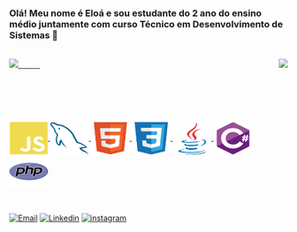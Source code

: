 ### Olá! Meu nome é Eloá e sou estudante do 2 ano do ensino médio juntamente com curso Técnico em Desenvolvimento de Sistemas  👋
<br>
<div> 
<a href="https://github.com/EloaVasconcelos">

<img height="190em" src="https://github-readme-stats.vercel.app/api?username=EloaVasconcelos&show_icons=true&theme=midnight-purple"/>
&nbsp&nbsp&nbsp&nbsp&nbsp&nbsp&nbsp&nbsp&nbsp

<img align="right" height="190em" src="https://github-readme-stats.vercel.app/api/top-langs/?username=EloaVasconcelos&layout=compact&theme=midnight-purple"/>



<br><br>
##


<div style="display: inline_block"><br>
   <img align="center" alt="Javascript" height="60" width="70" src="https://raw.githubusercontent.com/devicons/devicon/master/icons/javascript/javascript-plain.svg">
  <img align="center" alt="MySQL" height="60" width="70" src="https://raw.githubusercontent.com/devicons/devicon/master/icons/mysql/mysql-plain.svg">
  <img align="center" alt="HTML" height="60" width="70" src="https://raw.githubusercontent.com/devicons/devicon/master/icons/html5/html5-original.svg">
  <img align="center" alt="CSS" height="60" width="70" src="https://raw.githubusercontent.com/devicons/devicon/master/icons/css3/css3-original.svg">
  <img align="center" alt="JAVA" height="60" width="70" src="https://raw.githubusercontent.com/devicons/devicon/master/icons/java/java-original.svg">
  <img align="center" alt="C#" height="60" width="70" src="https://raw.githubusercontent.com/devicons/devicon/master/icons/csharp/csharp-original.svg">
  <img align="center" alt="PHP" height="60" width="70" src="https://raw.githubusercontent.com/devicons/devicon/master/icons/php/php-original.svg">
  <br><br>
</div>

  ##

[![Email](https://img.shields.io/badge/Gmail-D14836?style=for-the-badge&logo=gmail&logoColor=white)](https://eloavasconcelos.09.vm@gmail.com)
[![Linkedin](https://img.shields.io/badge/LinkedIn-0077B5?style=for-the-badge&logo=linkedin&logoColor=white)](https://linkedin.com/in/eloá-vasconcelos-3718a826a)
[![instagram](https://img.shields.io/badge/Instagram-E4405F?style=for-the-badge&logo=instagram&logoColor=white)](https://instagram.com/eloaa.v)


